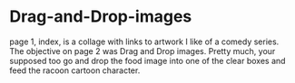 # Drag-and-Drop-images
page 1, index, is a collage with links to artwork I like of a comedy series.
The objective on page 2 was Drag and Drop images.
Pretty much, your supposed too go and drop the food image into one of the clear boxes and feed the racoon cartoon character.
